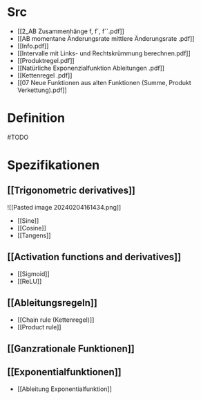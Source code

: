 

Src
===

- [[2_AB Zusammenhänge f, f´, f´´.pdf]]
- [[AB momentane Änderungsrate mittlere Änderungsrate .pdf]]
- [[Info.pdf]]
- [[Intervalle mit Links- und Rechtskrümmung berechnen.pdf]]
- [[Produktregel.pdf]]
- [[Natürliche Exponenzialfunktion Ableitungen .pdf]]
- [[Kettenregel .pdf]]
- [[07 Neue Funktionen aus alten Funktionen (Summe, Produkt Verkettung).pdf]]


Definition
===
#TODO



Spezifikationen
===

[[Trigonometric derivatives]]
---
![[Pasted image 20240204161434.png]]
- [[Sine]]
- [[Cosine]]
- [[Tangens]]

[[Activation functions and derivatives]]
---
- [[Sigmoid]]
- [[ReLU]]


[[Ableitungsregeln]]
---
- [[Chain rule (Kettenregel)]]
- [[Product rule]]


[[Ganzrationale Funktionen]]
---


[[Exponentialfunktionen]]
---
- [[Ableitung Exponentialfunktion]]
